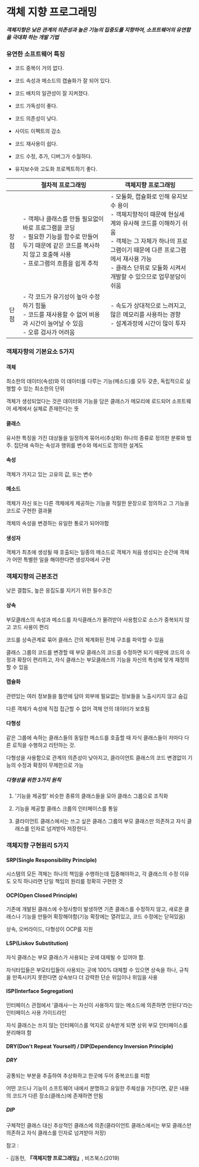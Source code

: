 

# 객체 지향 프로그래밍  

***객체지향은 낮은 관계의 의존성과 높은 기능의 집중도를 지향하여, 소프트웨어의 유연함을 극대화 하는 개발 기법***



### 유연한 소프트웨어 특징

- 코드 중복이 거의 없다.

- 코드 속성과 메소드의 캡슐화가 잘 되어 있다.

- 코드 배치의 일관성이 잘 지켜졌다.

- 코드 가독성이 좋다.

- 코드 의존성이 낮다.

- 사이드 이펙트의 감소

- 코드 재사용이 쉽다.

- 코드 수정, 추가, 디버그가 수월하다.

- 유지보수와 고도화 프로젝트하기 좋다.



|      | 절차적 프로그래밍                                            | 객체지향 프로그래밍                                          |
| ---- | ------------------------------------------------------------ | ------------------------------------------------------------ |
| 장점 | \- 객체나 클래스를 만들 필요없이 바로 프로그램을 코딩 <br />- 필요한 기능을 함수로 만들어 두기 때문에 같은 코드를 복사하지 않고 호출해 사용 <br />- 프로그램의 흐름을 쉽게 추적 | \- 모듈화, 캡슐화로 인해 유지보수 용이 <br />- 객체지향적이 때문에 현실세계와 유사해 코드를 이해하기 쉬움 <br />- 객체는 그 자체가 하나의 프로그램이기 때문에 다른 프로그램에서 재사용 가능 <br />- 클래스 단위로 모듈화 시켜서 개발할 수 있으므로 업무분담이 쉬움 |
| 단점 | \- 각 코드가 유기성이 높아 수정하기 힘듦 <br />- 코드를 재사용할 수 없어 비용과 시간이 늘어날 수 있음 <br />- 오류 검사가 어려움 | \- 속도가 상대적으로 느려지고, 많은 메모리를 사용하는 경향 <br />- 설계과정에 시간이 많이 투자 |



### 객체자향의 기본요소 5가지

#### 객체

최소한의 데이터(속성)와 이 데이터를 다루는 기능(메소드)를 모두 갖춘, 독립적으로 실행할 수 있는 최소한의 단위

객체가 생성되었다는 것은 데이터와 기능을 담은 클래스가 메모리에 로드되어 소프트웨어 세계에서 실체로 존재한다는 뜻

#### 클래스 

유사한 특징을 가진 대상들을 일정하게 묶어서(추상화) 하나의 종류로 정의한 분류와 범주. 집단에 속하는 속성과 행위를 변수와 메서드로 정의한 설계도

#### 속성

객체가 가지고 있는 고유의 값, 또는 변수

#### 메소드

객체가 자신 또는 다른 객체에게 제공하는 기능을 적절한 문장으로 정의하고 그 기능을 코드로 구현한 결과물

객체의 속성을 변경하는 유일한 통로가 되어야함 

#### 생성자

객체가 최초에 생성될 때 호출되는 일종의 메소드로 객체가 처음 생성되는 순간에 객체가 어떤 특별한 일을 해야한다면 생성자에서 구현



### 객체지향의 근본조건

낮은 결합도, 높은 응집도를 지키기 위한 필수조건

#### 상속

부모클래스의 속성과 메소드를 자식클래스가 물려받아 사용함으로 소스가 중복되지 않고 코드 사용이 편리

코드를 상속관계로 묶어 클래스 간의 체계화된 전체 구조를 파악할 수 있음

클래스 그룹의 코드를 변경할 때 부모 클래스의 코드를 수정하면 되기 때문에 코드의 수정과 확장이 편리하고, 자식 클래스는 부모클래스의 기능을 자신의 특성에 맞게 재정의할 수 있음

#### 캡슐화

관련있는 여러 정보들을 틀안에 담아 외부에 필요없는 정보들을 노출시키지 않고 숨김

다른 객체가 속성에 직접 접근할 수 없어 객체 안의 데이터가 보호됨

#### 다형성

같은 그룹에 속하는 클래스들의 동일한 메소드를 호출할 때 자식 클래스들이 저마다 다른 로직을 수행하고 리턴하는 것. 

다형성을 사용함으로 관계의 의존성이 낮아지고, 클라이언트 클래스의 코드 변경없이 기능의 수정과 확장이 무제한으로 가능

##### 다형성을 위한 3가지 원칙

1. '기능을 제공할' 비슷한 종류의 클래스들을 모아 클래스 그룹으로 조직화

2. 기능을 제공할 클래스 크룹의 인터페이스를 통일

3. 클라이언트 클래스에서는 쓰고 싶은 클래스 그룹의 부모 클래스만 의존하고 자식 클래스를 인자로 넘겨받아 저장한다. 

   

### 객체지향 구현원리 5가지

#### SRP(Single Responsibility Principle)

시스템의 모든 객체는 하나의 책임을 수행하는데 집중해야하고, 각 클래스의 수정 이유도 오직 하나라면 단일 책임의 원리를 정확히 구현한 것

#### OCP(Open Closed Principle)

기존에 개발된 클래스에 수정사항이 발생하면 기존 클래스를 수정하지 않고, 새로운 클래스나 기능을 만들어 확장해야함(기능 확장에는 열려있고, 코드 수정에는 닫혀있음)

상속, 오버라이드, 다형성이 OCP를 지원

#### LSP(Liskov Substitution)

자식 클래스는 부모 클래스가 사용되는 곳에 대체될 수 있어야 함.

자식타입들은 부모타입들이 사용되는 곳에 100% 대체할 수 있으면 상속을 하나, 규칙을 만족시키지 못한다면 상속보다 더 강력한 단순 위임이나 위임을 사용

#### ISP(Interface Segregation)

인터페이스 관점에서 '클래사ㅡ는 자신이 사용하지 않는 메소드에 의존하면 안된다'라는 인터페이스 사용 가이드라인

자식 클래스는  쓰지 않는 인터페이스를 억지로 상속받게 되면 상위 부모 인터페이스를 분리해야 함

#### DRY(Don't Repeat Yourself) / DIP(Dependency Inversion Principle)

##### DRY

공통되는 부분을 추출하여 추상화하고 한곳에 두어 중복코드를 피함

어떤 코드나 기능이 소프트웨어 내에서 분명하고 유일한 주체성을 가진다면, 같은 내용의 코드가 다른 장소(클래스)에 존재하면 안됨

##### DIP

구체적인 클래스 대신 추상적인 클래스에 의존(클라이언트 클래스에서는 부모 클래스만 의존하고 자식 클래스를 인자로 넘겨받아 저장)



참고 : 

\- 김동헌, **『**객체지향 프로그래밍**』**, 비즈북스(2019)
